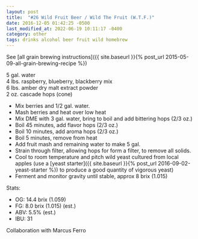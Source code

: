 ```yaml
---
layout: post
title:  "#26 Wild Fruit Beer / Wild The Fruit (W.T.F.)"
date: 2016-12-05 01:42:25 -0500
last_modified_at: 2022-06-19 10:11:17 -0400
category: other
tags: drinks alcohol beer fruit wild homebrew
---
```

See  [all grain brewing instructions]({{ site.baseurl }}{% post_url 2015-05-09-all-grain-brewing-recipe %})

5 gal. water  
4 lbs. raspberry, blueberry, blackberry mix  
6 lbs. amber dry malt extract powder  
2 oz. cascade hops (cone)  
* Mix berries and 1/2 gal. water.
* Mash berries and heat over low heat
* Mix DME with 3 gal. water, bring to boil and add bittering hops (2/3 oz.)
* Boil 45 minutes, add flavor hops (2/3 oz.)
* Boil 10 minutes, add aroma hops (2/3 oz.)
* Boil 5 minutes, remove from heat
* Add fruit mash and remaining water to make 5 gal.
* Strain through filter, allowing hops for form a filter, to remove all solids.
* Cool to room temperature and pitch wild yeast cultured from local apples (use a [yeast starter]({{ site.baseurl }}{% post_url 2016-09-02-yeast-starter %}) to produce a good quantity of vigorous yeast)
* Ferment and monitor gravity until stable, approx 8 brix (1.015)

Stats:  
* OG: 14.4 brix (1.059)
* FG: 8.0 brix (1.015) (est.)
* ABV: 5.5% (est.)
* IBU: 31

Collaboration with Marcus Ferro  
